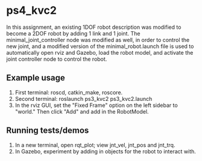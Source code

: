 # ps4_kvc2

In this assignment, an existing 1DOF robot description was modified to become a 2DOF robot by adding 1 link and 1 joint. The minimal_joint_controller node was modified as well, in order to control the new joint, and a modified version of the minimal_robot.launch file is used to automatically open rviz and Gazebo, load the robot model, and activate the joint controller node to control the robot. 

## Example usage
1) First terminal: roscd, catkin_make, roscore.
2) Second terminal: roslaunch ps3_kvc2 ps3_kvc2.launch
3) In the rviz GUI, set the "Fixed Frame" option on the left sidebar to "world." Then click "Add" and add in the RobotModel. 

## Running tests/demos
1) In a new terminal, open rqt_plot; view jnt_vel, jnt_pos and jnt_trq.
2) In Gazebo, experiment by adding in objects for the robot to interact with.
